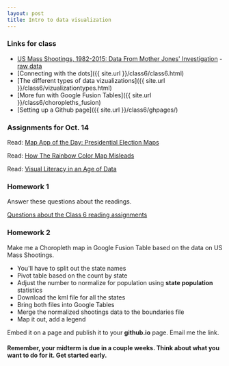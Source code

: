 ```yaml
---
layout: post
title: Intro to data visualization
---
```


### Links for class
* [US Mass Shootings, 1982-2015: Data From Mother Jones' Investigation](http://www.motherjones.com/politics/2012/12/mass-shootings-mother-jones-full-data) - [raw data](https://docs.google.com/spreadsheet/ccc?key=0AswaDV9q95oZdG5fVGJTS25GQXhSTDFpZXE0RHhUdkE#gid=0)
* [Connecting with the dots]({{ site.url }}/class6/class6.html)
* [The different types of data vizualizations]({{ site.url }}/class6/vizualizationtypes.html)
* [More fun with Google Fusion Tables]({{ site.url }}/class6/choropleths_fusion)
* [Setting up a Github page]({{ site.url }}/class6/ghpages/)

### Assignments for Oct. 14

Read: [Map App of the Day: Presidential Election Maps](http://www.jasonmorrison.net/content/2008/map-app-of-the-day-presidential-election-maps/)

Read: [How The Rainbow Color Map Misleads](https://eagereyes.org/basics/rainbow-color-map)

Read: [Visual Literacy in an Age of Data](https://source.opennews.org/en-US/learning/visual-literacy-age-data/)

### Homework 1

Answer these questions about the readings.

[Questions about the Class 6 reading assignments](https://docs.google.com/)

### Homework 2

Make me a Choropleth map in Google Fusion Table based on the data on US Mass Shootings. 

* You'll have to split out the state names
* Pivot table based on the count by state
* Adjust the number to normalize for population using **state population** statistics
* Download the kml file for all the states
* Bring both files into Google Tables
* Merge the normalized shootings data to the boundaries file
* Map it out, add a legend

Embed it on a page and publish it to your **github.io** page. Email me the link.

#### Remember, your midterm is due in a couple weeks. Think about what you want to do for it. Get started early.